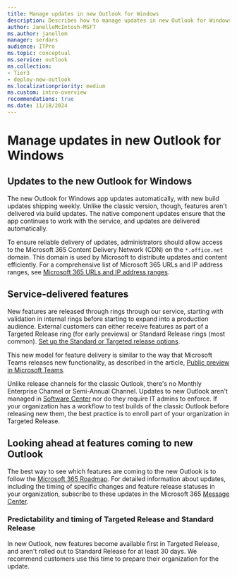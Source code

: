 ```yaml
---
title: Manage updates in new Outlook for Windows
description: Describes how to manage updates in new Outlook for Windows that deliver features through a Targeted Release or Standard Release ring.
author: JanelleMcIntosh-MSFT
ms.author: janellem
manager: serdars
audience: ITPro
ms.topic: conceptual
ms.service: outlook
ms.collection:
- Tier3
- deploy-new-outlook
ms.localizationpriority: medium
ms.custom: intro-overview
recommendations: true
ms.date: 11/18/2024
---
```


# Manage updates in new Outlook for Windows

## Updates to the new Outlook for Windows 

The new Outlook for Windows app updates automatically, with new build updates shipping weekly. Unlike the classic version, though, features aren't delivered via build updates. The native component updates ensure that the app continues to work with the service, and updates are delivered automatically.

To ensure reliable delivery of updates, administrators should allow access to the Microsoft 365 Content Delivery Network (CDN) on the `*.office.net` domain. This domain is used by Microsoft to distribute updates and content efficiently. For a comprehensive list of Microsoft 365 URLs and IP address ranges, see [Microsoft 365 URLs and IP address ranges](https://learn.microsoft.com/microsoft-365/enterprise/urls-and-ip-address-ranges).

## Service-delivered features

New features are released through rings through our service, starting with validation in internal rings before starting to expand into a production audience. External customers can either receive features as part of a Targeted Release ring (for early previews) or Standard Release rings (most common). [Set up the Standard or Targeted release options](/microsoft-365/admin/manage/release-options-in-office-365).

This new model for feature delivery is similar to the way that Microsoft Teams releases new functionality, as described in the article, [Public preview in Microsoft Teams](/MicrosoftTeams/public-preview-doc-updates).

Unlike release channels for the classic Outlook, there's no Monthly Enterprise Channel or Semi-Annual Channel. Updates to new Outlook aren't managed in [Software Center](/mem/configmgr/core/understand/software-center) nor do they require IT admins to enforce. If your organization has a workflow to test builds of the classic Outlook before releasing new them, the best practice is to enroll part of your organization in Targeted Release.

## Looking ahead at features coming to new Outlook

The best way to see which features are coming to the new Outlook is to follow the [Microsoft 365 Roadmap](https://aka.ms/newOutlookforWindows). For detailed information about updates, including the timing of specific changes and feature release statuses in your organization, subscribe to these updates in the Microsoft 365 [Message Center](/microsoft-365/admin/manage/message-center).

### Predictability and timing of Targeted Release and Standard Release

In new Outlook, new features become available first in Targeted Release, and aren't rolled out to Standard Release for at least 30 days. We recommend customers use this time to prepare their organization for the update.

